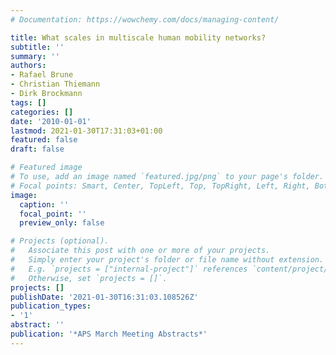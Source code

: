 ```yaml
---
# Documentation: https://wowchemy.com/docs/managing-content/

title: What scales in multiscale human mobility networks?
subtitle: ''
summary: ''
authors:
- Rafael Brune
- Christian Thiemann
- Dirk Brockmann
tags: []
categories: []
date: '2010-01-01'
lastmod: 2021-01-30T17:31:03+01:00
featured: false
draft: false

# Featured image
# To use, add an image named `featured.jpg/png` to your page's folder.
# Focal points: Smart, Center, TopLeft, Top, TopRight, Left, Right, BottomLeft, Bottom, BottomRight.
image:
  caption: ''
  focal_point: ''
  preview_only: false

# Projects (optional).
#   Associate this post with one or more of your projects.
#   Simply enter your project's folder or file name without extension.
#   E.g. `projects = ["internal-project"]` references `content/project/deep-learning/index.md`.
#   Otherwise, set `projects = []`.
projects: []
publishDate: '2021-01-30T16:31:03.108526Z'
publication_types:
- '1'
abstract: ''
publication: '*APS March Meeting Abstracts*'
---
```

